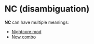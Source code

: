 # NC (disambiguation)

**NC** can have multiple meanings:

- [Nightcore mod](/wiki/Game_modifier/Nightcore)
- [New combo](/wiki/Beatmapping/New_combo)
